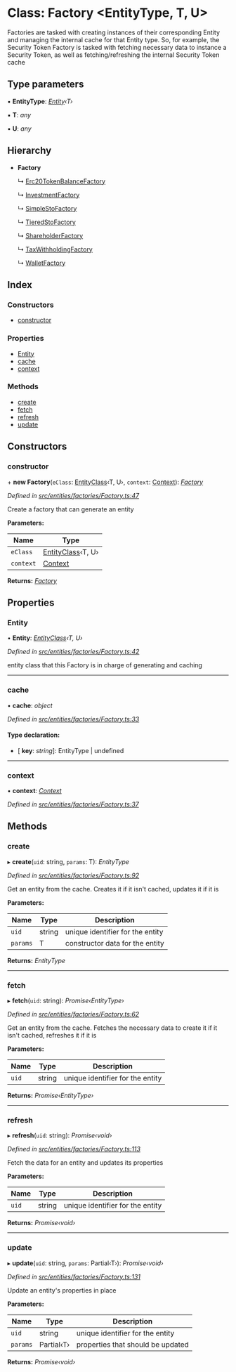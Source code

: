 # Class: Factory <**EntityType, T, U**>

Factories are tasked with creating instances of their corresponding Entity and managing the internal cache for that Entity type.
So, for example, the Security Token Factory is tasked with fetching necessary data to instance a Security Token,
as well as fetching/refreshing the internal Security Token cache

## Type parameters

▪ **EntityType**: *[Entity](entities.entity.md)‹T›*

▪ **T**: *any*

▪ **U**: *any*

## Hierarchy

* **Factory**

  ↳ [Erc20TokenBalanceFactory](entities.factories.erc20tokenbalancefactory.md)

  ↳ [InvestmentFactory](entities.factories.investmentfactory.md)

  ↳ [SimpleStoFactory](entities.factories.simplestofactory.md)

  ↳ [TieredStoFactory](entities.factories.tieredstofactory.md)

  ↳ [ShareholderFactory](entities.factories.shareholderfactory.md)

  ↳ [TaxWithholdingFactory](entities.factories.taxwithholdingfactory.md)

  ↳ [WalletFactory](entities.factories.walletfactory.md)

## Index

### Constructors

* [constructor](entities.factories.factory.md#constructor)

### Properties

* [Entity](entities.factories.factory.md#entity)
* [cache](entities.factories.factory.md#cache)
* [context](entities.factories.factory.md#context)

### Methods

* [create](entities.factories.factory.md#create)
* [fetch](entities.factories.factory.md#fetch)
* [refresh](entities.factories.factory.md#refresh)
* [update](entities.factories.factory.md#update)

## Constructors

###  constructor

\+ **new Factory**(`eClass`: [EntityClass](../interfaces/entities.factories.entityclass.md)‹T, U›, `context`: [Context](_context_.context.md)): *[Factory](entities.factories.factory.md)*

*Defined in [src/entities/factories/Factory.ts:47](https://github.com/PolymathNetwork/polymath-sdk/blob/ce52226/src/entities/factories/Factory.ts#L47)*

Create a factory that can generate an entity

**Parameters:**

Name | Type |
------ | ------ |
`eClass` | [EntityClass](../interfaces/entities.factories.entityclass.md)‹T, U› |
`context` | [Context](_context_.context.md) |

**Returns:** *[Factory](entities.factories.factory.md)*

## Properties

###  Entity

• **Entity**: *[EntityClass](../interfaces/entities.factories.entityclass.md)‹T, U›*

*Defined in [src/entities/factories/Factory.ts:42](https://github.com/PolymathNetwork/polymath-sdk/blob/ce52226/src/entities/factories/Factory.ts#L42)*

entity class that this Factory is in charge of generating and caching

___

###  cache

• **cache**: *object*

*Defined in [src/entities/factories/Factory.ts:33](https://github.com/PolymathNetwork/polymath-sdk/blob/ce52226/src/entities/factories/Factory.ts#L33)*

#### Type declaration:

* \[ **key**: *string*\]: EntityType | undefined

___

###  context

• **context**: *[Context](_context_.context.md)*

*Defined in [src/entities/factories/Factory.ts:37](https://github.com/PolymathNetwork/polymath-sdk/blob/ce52226/src/entities/factories/Factory.ts#L37)*

## Methods

###  create

▸ **create**(`uid`: string, `params`: T): *EntityType*

*Defined in [src/entities/factories/Factory.ts:92](https://github.com/PolymathNetwork/polymath-sdk/blob/ce52226/src/entities/factories/Factory.ts#L92)*

Get an entity from the cache. Creates it if it isn't cached, updates it if it is

**Parameters:**

Name | Type | Description |
------ | ------ | ------ |
`uid` | string | unique identifier for the entity |
`params` | T | constructor data for the entity  |

**Returns:** *EntityType*

___

###  fetch

▸ **fetch**(`uid`: string): *Promise‹EntityType›*

*Defined in [src/entities/factories/Factory.ts:62](https://github.com/PolymathNetwork/polymath-sdk/blob/ce52226/src/entities/factories/Factory.ts#L62)*

Get an entity from the cache. Fetches the necessary data to create it if it isn't cached, refreshes it if it is

**Parameters:**

Name | Type | Description |
------ | ------ | ------ |
`uid` | string | unique identifier for the entity  |

**Returns:** *Promise‹EntityType›*

___

###  refresh

▸ **refresh**(`uid`: string): *Promise‹void›*

*Defined in [src/entities/factories/Factory.ts:113](https://github.com/PolymathNetwork/polymath-sdk/blob/ce52226/src/entities/factories/Factory.ts#L113)*

Fetch the data for an entity and updates its properties

**Parameters:**

Name | Type | Description |
------ | ------ | ------ |
`uid` | string | unique identifier for the entity  |

**Returns:** *Promise‹void›*

___

###  update

▸ **update**(`uid`: string, `params`: Partial‹T›): *Promise‹void›*

*Defined in [src/entities/factories/Factory.ts:131](https://github.com/PolymathNetwork/polymath-sdk/blob/ce52226/src/entities/factories/Factory.ts#L131)*

Update an entity's properties in place

**Parameters:**

Name | Type | Description |
------ | ------ | ------ |
`uid` | string | unique identifier for the entity |
`params` | Partial‹T› | properties that should be updated  |

**Returns:** *Promise‹void›*
